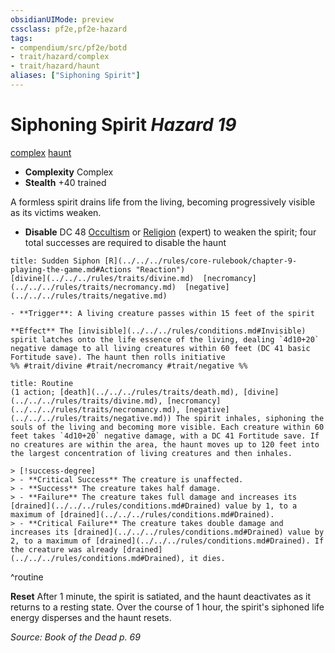```yaml
---
obsidianUIMode: preview
cssclass: pf2e,pf2e-hazard
tags:
- compendium/src/pf2e/botd
- trait/hazard/complex
- trait/hazard/haunt
aliases: ["Siphoning Spirit"]
---
```

# Siphoning Spirit *Hazard 19*  
[complex](complex.md)  [haunt](haunt.md)  

- **Complexity** Complex
- **Stealth** +40 trained  

A formless spirit drains life from the living, becoming progressively visible as its victims weaken.

- **Disable** DC 48 [Occultism](../../skills.md#Occultism) or [Religion](../../skills.md#Religion) (expert) to weaken the spirit; four total successes are required to disable the haunt  
     
```ad-embed-ability
title: Sudden Siphon [R](../../../rules/core-rulebook/chapter-9-playing-the-game.md#Actions "Reaction")
[divine](../../../rules/traits/divine.md)  [necromancy](../../../rules/traits/necromancy.md)  [negative](../../../rules/traits/negative.md)  

- **Trigger**: A living creature passes within 15 feet of the spirit

**Effect** The [invisible](../../../rules/conditions.md#Invisible) spirit latches onto the life essence of the living, dealing `4d10+20` negative damage to all living creatures within 60 feet (DC 41 basic Fortitude save). The haunt then rolls initiative  
%% #trait/divine #trait/necromancy #trait/negative %%
```

```ad-pf2-summary
title: Routine
(1 action; [death](../../../rules/traits/death.md), [divine](../../../rules/traits/divine.md), [necromancy](../../../rules/traits/necromancy.md), [negative](../../../rules/traits/negative.md)) The spirit inhales, siphoning the souls of the living and becoming more visible. Each creature within 60 feet takes `4d10+20` negative damage, with a DC 41 Fortitude save. If no creatures are within the area, the haunt moves up to 120 feet into the largest concentration of living creatures and then inhales.

> [!success-degree] 
> - **Critical Success** The creature is unaffected.
> - **Success** The creature takes half damage.
> - **Failure** The creature takes full damage and increases its [drained](../../../rules/conditions.md#Drained) value by 1, to a maximum of [drained](../../../rules/conditions.md#Drained).
> - **Critical Failure** The creature takes double damage and increases its [drained](../../../rules/conditions.md#Drained) value by 2, to a maximum of [drained](../../../rules/conditions.md#Drained). If the creature was already [drained](../../../rules/conditions.md#Drained), it dies.
```
^routine

**Reset** After 1 minute, the spirit is satiated, and the haunt deactivates as it returns to a resting state. Over the course of 1 hour, the spirit's siphoned life energy disperses and the haunt resets.  

*Source: Book of the Dead p. 69*
